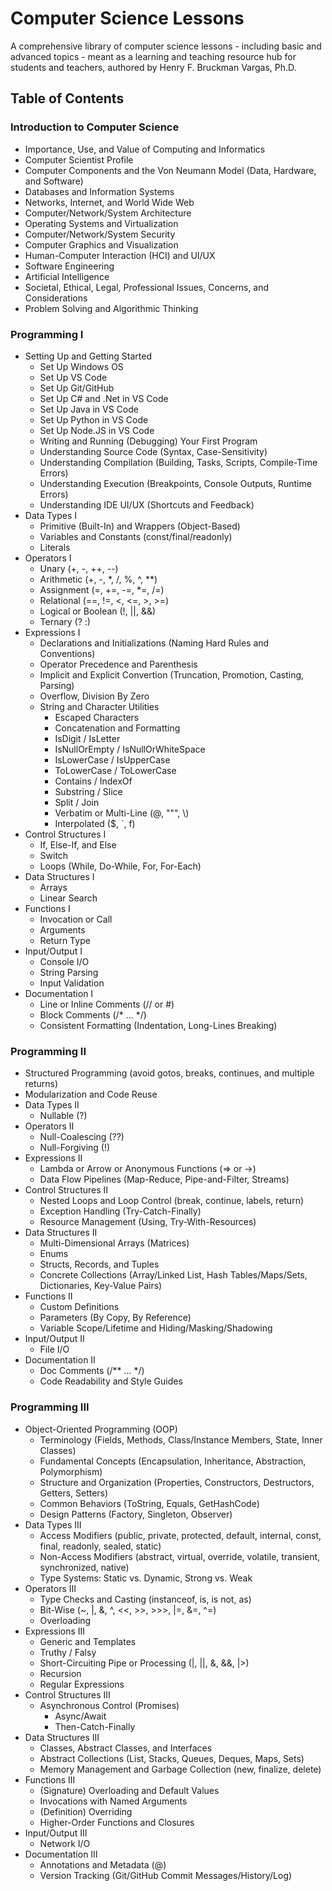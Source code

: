 # Computer Science Lessons
A comprehensive library of computer science lessons - including basic and advanced topics - meant as a learning and teaching resource hub for students and teachers, authored by Henry F. Bruckman Vargas, Ph.D.

## Table of Contents

### Introduction to Computer Science
  - Importance, Use, and Value of Computing and Informatics
  - Computer Scientist Profile
  - Computer Components and the Von Neumann Model (Data, Hardware, and Software)
  - Databases and Information Systems
  - Networks, Internet, and World Wide Web
  - Computer/Network/System Architecture
  - Operating Systems and Virtualization
  - Computer/Network/System Security
  - Computer Graphics and Visualization
  - Human-Computer Interaction (HCI) and UI/UX
  - Software Engineering
  - Artificial Intelligence
  - Societal, Ethical, Legal, Professional Issues, Concerns, and Considerations
  - Problem Solving and Algorithmic Thinking
### Programming I
  - Setting Up and Getting Started
    - Set Up Windows OS
    - Set Up VS Code
    - Set Up Git/GitHub
    - Set Up C# and .Net in VS Code
    - Set Up Java in VS Code
    - Set Up Python in VS Code
    - Set Up Node.JS in VS Code
    - Writing and Running (Debugging) Your First Program
    - Understanding Source Code (Syntax, Case-Sensitivity)
    - Understanding Compilation (Building, Tasks, Scripts, Compile-Time Errors)
    - Understanding Execution (Breakpoints, Console Outputs, Runtime Errors)
    - Understanding IDE UI/UX (Shortcuts and Feedback)
  - Data Types I
    - Primitive (Built-In) and Wrappers (Object-Based)
    - Variables and Constants (const/final/readonly)
    - Literals
  - Operators I
    - Unary (+, -, ++, --)
    - Arithmetic (+, -, *, /, %, ^, **)
    - Assignment (=, +=, -=, *=, /=)
    - Relational (==, !=, <, <=, >, >=)
    - Logical or Boolean (!, ||, &&)
    - Ternary (? :)
  - Expressions I
    - Declarations and Initializations (Naming Hard Rules and Conventions)
    - Operator Precedence and Parenthesis
    - Implicit and Explicit Convertion (Truncation, Promotion, Casting, Parsing)
    - Overflow, Division By Zero
    - String and Character Utilities
      - Escaped Characters
      - Concatenation and Formatting
      - IsDigit / IsLetter
      - IsNullOrEmpty / IsNullOrWhiteSpace
      - IsLowerCase / IsUpperCase
      - ToLowerCase / ToLowerCase
      - Contains / IndexOf
      - Substring / Slice
      - Split / Join
      - Verbatim or Multi-Line (@, """, \\)
      - Interpolated ($, `, f)
  - Control Structures I
    - If, Else-If, and Else
    - Switch
    - Loops (While, Do-While, For, For-Each)
  - Data Structures I
    - Arrays
    - Linear Search
  - Functions I
    - Invocation or Call
    - Arguments
    - Return Type
  - Input/Output I
    - Console I/O
    - String Parsing
    - Input Validation
  - Documentation I
    - Line or Inline Comments (// or #)
    - Block Comments (/* ... */)
    - Consistent Formatting (Indentation, Long-Lines Breaking)
### Programming II
  - Structured Programming (avoid gotos, breaks, continues, and multiple returns)
  - Modularization and Code Reuse
  - Data Types II
    - Nullable (?)
  - Operators II
    - Null-Coalescing (??)
    - Null-Forgiving (!)
  - Expressions II
    - Lambda or Arrow or Anonymous Functions (=> or ->)
    - Data Flow Pipelines (Map-Reduce, Pipe-and-Filter, Streams)
  - Control Structures II
    - Nested Loops and Loop Control (break, continue, labels, return)
    - Exception Handling (Try-Catch-Finally)
    - Resource Management (Using, Try-With-Resources)
  - Data Structures II
    - Multi-Dimensional Arrays (Matrices)
    - Enums
    - Structs, Records, and Tuples
    - Concrete Collections (Array/Linked List, Hash Tables/Maps/Sets, Dictionaries, Key-Value Pairs)
  - Functions II
    - Custom Definitions
    - Parameters (By Copy, By Reference)
    - Variable Scope/Lifetime and Hiding/Masking/Shadowing
  - Input/Output II
    - File I/O
  - Documentation II
    - Doc Comments (/** ... */)
    - Code Readability and Style Guides
### Programming III
  - Object-Oriented Programming (OOP)
    - Terminology (Fields, Methods, Class/Instance Members, State, Inner Classes)
    - Fundamental Concepts (Encapsulation, Inheritance, Abstraction, Polymorphism)
    - Structure and Organization (Properties, Constructors, Destructors, Getters, Setters)
    - Common Behaviors (ToString, Equals, GetHashCode)
    - Design Patterns (Factory, Singleton, Observer)
  - Data Types III
    - Access Modifiers (public, private, protected, default, internal, const, final, readonly, sealed, static)
    - Non-Access Modifiers (abstract, virtual, override, volatile, transient, synchronized, native)
    - Type Systems: Static vs. Dynamic, Strong vs. Weak
  - Operators III
    - Type Checks and Casting (instanceof, is, is not, as)
    - Bit-Wise (~, |, &, ^, <<, >>, >>>, |=, &=, ^=)
    - Overloading
  - Expressions III
    - Generic and Templates
    - Truthy / Falsy
    - Short-Circuiting Pipe or Processing (|, ||, &, &&, |>)
    - Recursion
    - Regular Expressions
  - Control Structures III
    - Asynchronous Control (Promises)
      - Async/Await
      - Then-Catch-Finally
  - Data Structures III
    - Classes, Abstract Classes, and Interfaces
    - Abstract Collections (List, Stacks, Queues, Deques, Maps, Sets)
    - Memory Management and Garbage Collection (new, finalize, delete)
  - Functions III
    - (Signature) Overloading and Default Values
    - Invocations with Named Arguments
    - (Definition) Overriding
    - Higher-Order Functions and Closures
  - Input/Output III
    - Network I/O
  - Documentation III
    - Annotations and Metadata (@)
    - Version Tracking (Git/GitHub Commit Messages/History/Log)
